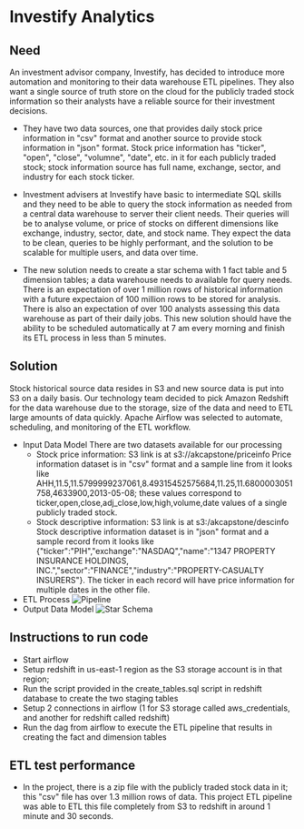 # Investify Analytics

## Need
An investment advisor company, Investify, has decided to introduce more automation and monitoring to their data warehouse ETL pipelines. They also want a single source of truth store on the cloud for the publicly traded stock information so their analysts have a reliable source for their investment decisions.

- They have two data sources, one that provides daily stock price information in "csv" format and another source to provide stock information in "json" format. Stock price information has "ticker", "open", "close", "volumne", "date", etc. in it for each publicly traded stock; stock information source has full name, exchange, sector, and industry for each stock ticker. 

- Investment advisers at Investify have basic to intermediate SQL skills and they need to be able to query the stock information as needed from a central data warehouse to server their client needs. Their queries will be to analyse volume, or price of stocks on different dimensions like exchange, industry, sector, date, and stock name. They expect the data to be clean, queries to be highly performant, and the solution to be scalable for multiple users, and data over time. 

- The new solution needs to create a star schema with 1 fact table and 5 dimension tables; a data warehouse needs to available for query needs. There is an expectation of over 1 million rows of historical information with a future expectaion of 100 million rows to be stored for analysis. There is also an expectation of over 100 analysts assessing this data warehouse as part of their daily jobs. This new solution should have the ability to be scheduled automatically at 7 am every morning and finish its ETL process in less than 5 minutes. 

## Solution
Stock historical source data resides in S3 and new source data is put into S3 on a daily basis. Our technology team decided to pick Amazon Redshift for the data warehouse due to the storage, size of the data and need to ETL large amounts of data quickly. Apache Airflow was selected to automate, scheduling, and monitoring of the ETL workflow.

- Input Data Model
    There are two datasets available for our processing
    - Stock price information: S3 link is at s3://akcapstone/priceinfo 
        Price information dataset is in "csv" format and a sample line from it looks like AHH,11.5,11.5799999237061,8.49315452575684,11.25,11.6800003051758,4633900,2013-05-08; these values correspond to ticker,open,close,adj_close,low,high,volume,date values of a single publicly traded stock.
    - Stock descriptive information: S3 link is at s3:/akcapstone/descinfo
        Stock descriptive information dataset is in "json" format and a sample record from it looks like {"ticker":"PIH","exchange":"NASDAQ","name":"1347 PROPERTY INSURANCE HOLDINGS, INC.","sector":"FINANCE","industry":"PROPERTY-CASUALTY INSURERS"}. The ticker in each record will have price information for multiple dates in the other file.
- ETL Process
![Pipeline](https://lejmtg.dm.files.1drv.com/y4mKL0aZcXztMBq3PjsCelHj0FwYzZzBzFyurFKiwZ3ABQttUSVgwLEAKucA953GlLSGFe4ehNU_duNFo3paohFZVoLxdqqtYLJKqjCavzL0P51gZNAawyKCmdvIZp0MTTQr73ut49ePFkZ9HZ2BFknh6Fd1RRR91qBWpHoypvVTX7J6DOMI7hrN1HUGyhPD9H-sEJcyKxTx4vqwASCYXemAA?width=1170&height=369&cropmode=none)
- Output Data Model
![Star Schema](https://lehnww.dm.files.1drv.com/y4mUb31-PzPjtt-xc8A6lYkAj8UbBKncaEX1Eq5wTskQ-2WIzuM7ttuGxnLqrP6JxTceqpRxOk_KkrPxa3sNVGZhn-i2wHw5I1Qodu2j3vj4ecBM5xWysiJPvjNozovP92zeCBu1fhfrcTZNvV_W8xvvt0tx6kDOk0OKZAqEFjE7QLkWfJDjSh5PDrRPId4oSjlXMvK7ISW4n-Zh8Kn3y3yjg?width=688&height=496&cropmode=none)

## Instructions to run code
- Start airflow 
- Setup redshift in us-east-1 region as the S3 storage account is in that region;
- Run the script provided in the create_tables.sql script in redshift database to create the two staging tables
- Setup 2 connections in airflow (1 for S3 storage called aws_credentials, and another for redshift called redshift)
- Run the dag from airflow to execute the ETL pipeline that results in creating the fact and dimension tables

## ETL test performance
- In the project, there is a zip file with the publicly traded stock data in it; this "csv" file has over 1.3 million rows of data. This project ETL pipeline was able to ETL this file completely from S3 to redshift in around 1 minute and 30 seconds. 



